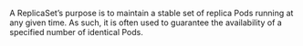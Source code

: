 A ReplicaSet’s purpose is to maintain a stable set of replica Pods running at any given time. As such, it is often used to guarantee the availability of a specified number of identical Pods.